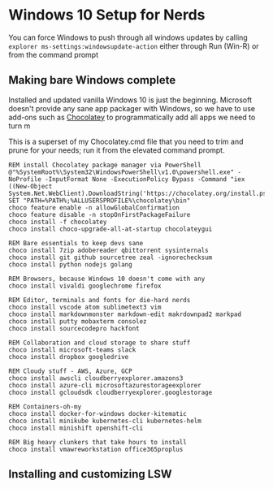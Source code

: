 # Windows 10 Setup for Nerds

You can force Windows to push through all windows updates by calling `explorer ms-settings:windowsupdate-action` either through Run (Win-R) or from the command prompt

## Making bare Windows complete

Installed and updated vanilla Windows 10 is just the beginning. Microsoft doesn't provide any sane app packager with Windows, so we have to use add-ons such as [Chocolatey](chocolatey.org/) to programmatically add all apps we need to turn m

This is a superset of my Chocolatey.cmd file that you need to trim and prune for your needs; run it from the elevated command prompt.

```Batchfile
REM install Chocolatey package manager via PowerShell
@"%SystemRoot%\System32\WindowsPowerShell\v1.0\powershell.exe" -NoProfile -InputFormat None -ExecutionPolicy Bypass -Command "iex ((New-Object System.Net.WebClient).DownloadString('https://chocolatey.org/install.ps1'))" 
SET "PATH=%PATH%;%ALLUSERSPROFILE%\chocolatey\bin"
choco feature enable -n allowGlobalConfirmation
choco feature disable -n stopOnFirstPackageFailure
choco install -f chocolatey
choco install choco-upgrade-all-at-startup chocolateygui

REM Bare essentials to keep devs sane
choco install 7zip adobereader qbittorrent sysinternals
choco install git github sourcetree zeal -ignorechecksum
choco install python nodejs golang

REM Browsers, because Windows 10 doesn't come with any
choco install vivaldi googlechrome firefox

REM Editor, terminals and fonts for die-hard nerds
choco install vscode atom sublimetext3 vim
choco install markdownmonster markdown-edit makrdownpad2 markpad
choco install putty mobaxterm consolez
choco install sourcecodepro hackfont

REM Collaboration and cloud storage to share stuff
choco install microsoft-teams slack 
choco install dropbox googledrive

REM Cloudy stuff - AWS, Azure, GCP
choco install awscli cloudberryexplorer.amazons3
choco install azure-cli microsoftazurestorageexplorer
choco install gcloudsdk cloudberryexplorer.googlestorage

REM Containers-oh-my
choco install docker-for-windows docker-kitematic
choco install minikube kubernetes-cli kubernetes-helm
choco install minishift openshift-cli

REM Big heavy clunkers that take hours to install
choco install vmawreworkstation office365proplus
```

## Installing and customizing LSW

